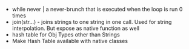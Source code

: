 ﻿- while never | a never-brunch that is executed when the loop is run 0 times
- join(str...) - joins strings to one string in one call. Used for string interpolation. But expose as native function as well
- hash table for Obj Types other than Strings
- Make Hash Table available with native classes